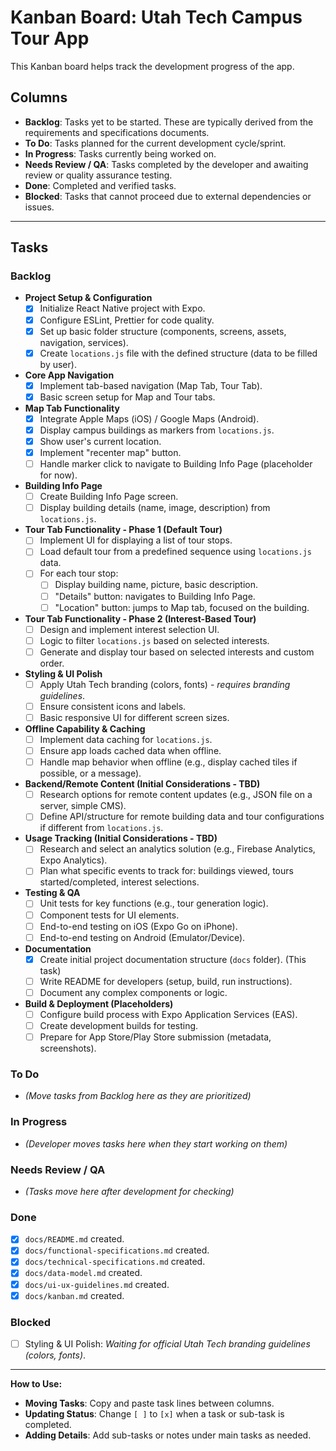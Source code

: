 # Kanban Board: Utah Tech Campus Tour App

This Kanban board helps track the development progress of the app.

## Columns

- **Backlog**: Tasks yet to be started. These are typically derived from the requirements and specifications documents.
- **To Do**: Tasks planned for the current development cycle/sprint.
- **In Progress**: Tasks currently being worked on.
- **Needs Review / QA**: Tasks completed by the developer and awaiting review or quality assurance testing.
- **Done**: Completed and verified tasks.
- **Blocked**: Tasks that cannot proceed due to external dependencies or issues.

---

## Tasks

### Backlog

- **Project Setup & Configuration**
  - [x] Initialize React Native project with Expo.
  - [x] Configure ESLint, Prettier for code quality.
  - [x] Set up basic folder structure (components, screens, assets, navigation, services).
  - [x] Create `locations.js` file with the defined structure (data to be filled by user).
- **Core App Navigation**
  - [x] Implement tab-based navigation (Map Tab, Tour Tab).
  - [x] Basic screen setup for Map and Tour tabs.
- **Map Tab Functionality**
  - [x] Integrate Apple Maps (iOS) / Google Maps (Android).
  - [x] Display campus buildings as markers from `locations.js`.
  - [x] Show user's current location.
  - [x] Implement "recenter map" button.
  - [ ] Handle marker click to navigate to Building Info Page (placeholder for now).
- **Building Info Page**
  - [ ] Create Building Info Page screen.
  - [ ] Display building details (name, image, description) from `locations.js`.
- **Tour Tab Functionality - Phase 1 (Default Tour)**
  - [ ] Implement UI for displaying a list of tour stops.
  - [ ] Load default tour from a predefined sequence using `locations.js` data.
  - [ ] For each tour stop:
    - [ ] Display building name, picture, basic description.
    - [ ] "Details" button: navigates to Building Info Page.
    - [ ] "Location" button: jumps to Map tab, focused on the building.
- **Tour Tab Functionality - Phase 2 (Interest-Based Tour)**
  - [ ] Design and implement interest selection UI.
  - [ ] Logic to filter `locations.js` based on selected interests.
  - [ ] Generate and display tour based on selected interests and custom order.
- **Styling & UI Polish**
  - [ ] Apply Utah Tech branding (colors, fonts) - _requires branding guidelines_.
  - [ ] Ensure consistent icons and labels.
  - [ ] Basic responsive UI for different screen sizes.
- **Offline Capability & Caching**
  - [ ] Implement data caching for `locations.js`.
  - [ ] Ensure app loads cached data when offline.
  - [ ] Handle map behavior when offline (e.g., display cached tiles if possible, or a message).
- **Backend/Remote Content (Initial Considerations - TBD)**
  - [ ] Research options for remote content updates (e.g., JSON file on a server, simple CMS).
  - [ ] Define API/structure for remote building data and tour configurations if different from `locations.js`.
- **Usage Tracking (Initial Considerations - TBD)**
  - [ ] Research and select an analytics solution (e.g., Firebase Analytics, Expo Analytics).
  - [ ] Plan what specific events to track for: buildings viewed, tours started/completed, interest selections.
- **Testing & QA**
  - [ ] Unit tests for key functions (e.g., tour generation logic).
  - [ ] Component tests for UI elements.
  - [ ] End-to-end testing on iOS (Expo Go on iPhone).
  - [ ] End-to-end testing on Android (Emulator/Device).
- **Documentation**
  - [x] Create initial project documentation structure (`docs` folder). (This task)
  - [ ] Write README for developers (setup, build, run instructions).
  - [ ] Document any complex components or logic.
- **Build & Deployment (Placeholders)**
  - [ ] Configure build process with Expo Application Services (EAS).
  - [ ] Create development builds for testing.
  - [ ] Prepare for App Store/Play Store submission (metadata, screenshots).

### To Do

- _(Move tasks from Backlog here as they are prioritized)_

### In Progress

- _(Developer moves tasks here when they start working on them)_

### Needs Review / QA

- _(Tasks move here after development for checking)_

### Done

- [x] `docs/README.md` created.
- [x] `docs/functional-specifications.md` created.
- [x] `docs/technical-specifications.md` created.
- [x] `docs/data-model.md` created.
- [x] `docs/ui-ux-guidelines.md` created.
- [x] `docs/kanban.md` created.

### Blocked

- [ ] Styling & UI Polish: _Waiting for official Utah Tech branding guidelines (colors, fonts)_.

---

**How to Use:**

- **Moving Tasks**: Copy and paste task lines between columns.
- **Updating Status**: Change `[ ]` to `[x]` when a task or sub-task is completed.
- **Adding Details**: Add sub-tasks or notes under main tasks as needed.
